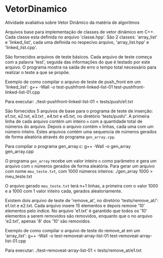 # VetorDinamico
Atividade avaliativa sobre Vetor Dinâmico da matéria de algoritmos

Arquivos base para implementação de classes de 
vetor dinâmico em C++. 
Cada classe esta definida no arquivo 'classe.hpp'. 
São 2 classes: 'array_list' e 'linked_list', 
cada uma definida no respecivo arquivo, 
'array_list.hpp' e 'linked_list.cpp'.

São fornecidos arquivos de teste básicos. Cada arquivo de 
teste começa com a palavra 'test', seguida das informações 
do que é testado por este arquivo. O programa mostra
na saída de erro o tempo total necessário para realizar o teste 
a que se propõe.

Exemplo de como compilar o arquivo de teste de push_front em um
'linked_list':
  g++ -Wall -o test-pushfront-linked-list-01 test-pushfront-linked-list-01.cpp 

Para executar:
  ./test-pushfront-linked-list-01 < tests/push/e1.txt

São fornecidos 5 arquivos de base para o programa de teste 
de inserção: e1.txt, e2.txt, e3.txt , e4.txt e e5.txt, 
no diretório 'tests/push/'. 
A primeira  linha de cada  arquivo contém um inteiro `n` 
com a quantidade  total de números do arquivo. 
Depois o arquivo contém `n` linhas, cada uma com um 
número inteiro.
Estes arquivos contém uma sequencia de números gerados de forma
aleatória através do programa `gen_array.cpp`. 

Para compilar o programa gen_array.c: 
  g++ -Wall -o gen_array gen_array.cpp

O programa `gen_array` recebe um valor inteiro `n`
como parâmetro e gera um arquivo com `n` números 
gerados de forma aleatória. Para gerar um arquivo 
com nome `meu_teste.txt`, com 1000 números inteiros:
  ./gen_array 1000 > meu_teste.txt 

O arquivo gerado `meu_teste.txt` terá n+1 linhas, 
a primeira com o valor 1000 e a 1000 com 
1 valor inteiro cada, gerados aleatoriamente. 

Existem dois arquivo de teste de 'remove_at', no diretório 
'tests/remove_at/': e1.txt e e2.txt. Cada arquivo insere 15 elementos 
e depois remove '10' elementos pelo índice. No arquivo 'e1.txt' 
é garantido que todos os '10' elementos a serem removidos são removidos, 
enquanto que o no arquivo 'e2.txt', apenas '8' dos '10' são removidos.

Exemplo de como compilar o arquivo de teste do remove_at em um
'array_list':
  g++ -Wall -o test-removeat-array-list-01 test-removeat-array-list-01.cpp 

Para executar:
  ./test-removeat-array-list-01 < tests/remove_at/e1.txt